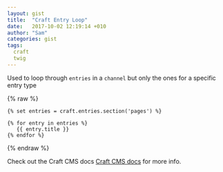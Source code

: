 ```yaml
---
layout: gist
title:  "Craft Entry Loop"
date:   2017-10-02 12:19:14 +010
author: "Sam"
categories: gist
tags:
  craft
  twig
---
```


Used to loop through `entries` in a `channel` but only the ones for a specific entry type

{% raw %}
~~~ liquid
{% set entries = craft.entries.section('pages') %}

{% for entry in entries %}
   {{ entry.title }}
{% endfor %}
~~~
{% endraw %}

Check out the Craft CMS docs [Craft CMS docs](https://craftcms.com/docs/introduction) for more info.
